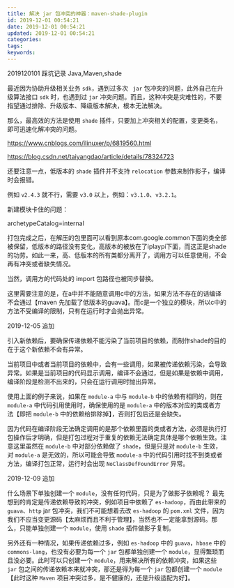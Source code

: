 ```yaml
---
title: 解决 jar 包冲突的神器：maven-shade-plugin
id: 2019-12-01 00:54:21
date: 2019-12-01 00:54:21
updated: 2019-12-01 00:54:21
categories:
tags:
keywords:
---
```


2019120101
踩坑记录
Java,Maven,shade


最近因为协助升级相关业务 `sdk`，遇到过多次 ` jar` 包冲突的问题，此外自己在升级算法接口 `sdk` 时，也遇到过 `jar` 冲突问题。而且，这种冲突是灾难性的，不要指望通过排除、升级版本、降级版本解决，根本无法解决。

那么，最高效的方法是使用 `shade` 插件，只要加上冲突相关的配置，变更类名，即可迅速化解冲突的问题。


<!-- more -->




https://www.cnblogs.com/ilinuxer/p/6819560.html

https://blog.csdn.net/taiyangdao/article/details/78324723


还要注意一点，低版本的 `shade` 插件并不支持 `relocation` 参数来制作影子，编译时会报错。

例如 `v2.4.3` 就不行，需要 `v3.0` 以上，例如：`v3.1.0`、`v3.2.1`。

新建模块卡住的问题：

archetypeCatalog=internal

打包完成之后，在解压的包里面可以看到原本com.google.common下面的类全部被保留，低版本的路径没有变化，高版本的被放在了iplaypi下面，而这正是shade的功劳。如此一来，高、低版本的所有类都分离开了，调用方可以任意使用，不会再有冲突或者缺失情况。

当然，调用方的代码处的 import 包路径也被同步替换。

这里需要注意的是，在a中并不能随意调用c中的方法，如果方法不存在的话编译不会通过【maven 先加载了低版本的guava】。而c是一个独立的模块，所以c中的方法不受编译的限制，只有在运行时才会抛出异常。




2019-12-05 追加


引入新依赖后，要确保传递依赖不能污染了当前项目的依赖，而制作shade的目的在于这个新依赖不会有异常。

当前项目中或者当前项目的依赖中，会有一些调用，如果被传递依赖污染，会导致异常。如果是当前项目的代码显示调用，编译不会通过，但是如果是依赖中调用，编译阶段是检测不出来的，只会在运行调用时抛出异常。

使用上面的例子来说，如果在 `module-a` 中与 `module-b` 中的依赖有相同的，则在 `module-a` 中代码引用使用时，确保使用的是 `module-a` 中的版本对应的类或者方法【即把 `module-b` 中的依赖给排除掉】，否则打包后还是会缺失。

因为代码在编译阶段无法确定调用的是那个依赖里面的类或者方法，必须是执行打包操作后才明确，但是打包过程对于重复的依赖无法确定具体是哪个依赖生效。注意这里虽然在 `module-b` 中对部分依赖做了 `shade`，但是只是对 `module-b` 生效，对 `module-a` 是无效的，所以可能会导致 `module-a` 中的代码引用时找不到类或者方法，编译打包正常，运行时会出现 `NoClassDefFoundError` 异常。



2019-12-09 追加

什么场景下单独创建一个 `module`，没有任何代码，只是为了做影子依赖呢？
最先想到的肯定是传递依赖导致的冲突，例如项目中依赖了 `es-hadoop`，而由此带来的 `guava`、`http` jar 包冲突，我们不可能想着去改 `es-hadoop` 的 `pom.xml` 文件，因为我们不应当变更源码【太麻烦而且不利于管理】，当然也不一定能拿到源码。那么，只能单独创建一个 `module`，使用 `shade` 插件做影子复制。

另外还有一种情况，如果传递依赖过多，例如 `es-hadoop` 中的 `guava`，`hbase` 中的 `commons-lang`，也没有必要为每一个 `jar` 包都单独创建一个 `module`，显得繁琐而且没必要。此时可以只创建一个 `module`，用来解决所有的依赖冲突，如果这些 `jar` 包之间的传递依赖本来就冲突，那还是得为每一个 `jar` 包都创建一个 `module`【此时这种 `Maven` 项目冲突过多，是不健康的，还是升级适配为好】。


